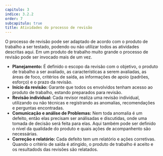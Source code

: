 ```yaml
---
capitulo: 3
indice: 3.2.2
order: 7
subcapitulo: true
title: Atividades do processo de revisão
---
```


<p>O processo de revisão pode ser adaptado de acordo com o produto de trabalho a ser testado, podendo ou não utilizar todos as atividades descritas aqui. Em um produto de trabalho muito grande o processo de revisão pode ser invocado mais de um vez.</p>

<ul>
  <li><b>Planejamento:</b> É definido o escopo da revisão com o objetivo, o produto de trabalho a ser avaliado, as características a serem avaliadas, as áreas de foco, critérios de saída, as informações de apoio (padrões, esforço) e o prazo da revisão. </li>
  <li><b>Início da revisão:</b> Garante que todos os envolvidos tenham acesso ao produto de trabalho, estando preparados para revisão. </li>
  <li><b>Revisão individual:</b> Cada revisor realiza uma revisão individual, utilizando ou não técnicas e registrando as anomalias, recomendações e perguntas encontradas.</li>
  <li><b>Comunicação e análise de Problemas:</b> Nem toda anomalia é um defeito, então elas precisam ser análisadas e discutidas, onde uma tomada de decisão será feita para elas. Aqui também pode ser definido o nível da qualidade do produto e quais ações de acompanhento são necessárias.</li>
  <li><b>Correção e relatório:</b> Cada defeito tem um relatório e ações corretivas. Quando o critério de saída é atingido, o produto de trabalho é aceito e os resultadods das revisões são relatados.</li>
</ul>
